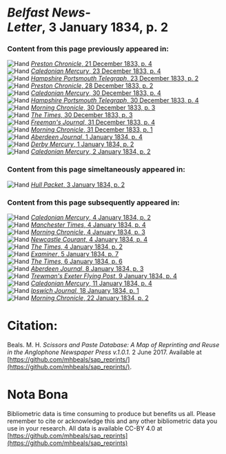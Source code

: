 # *Belfast News-Letter*, 3 January 1834, p. 2  
  
### Content from this page previously appeared in:  
![Hand](http://scissorsandpaste.net/wp-content/uploads/2017/06/smallhandpointer.png) [*Preston Chronicle*, 21 December 1833, p. 4](https://mhbeals.github.io/sap_html/Preston-Chronicle/Preston-Chronicle-21-December-1833-p-4)  
![Hand](http://scissorsandpaste.net/wp-content/uploads/2017/06/smallhandpointer.png) [*Caledonian Mercury*, 23 December 1833, p. 4](https://mhbeals.github.io/sap_html/Caledonian-Mercury/Caledonian-Mercury-23-December-1833-p-4)  
![Hand](http://scissorsandpaste.net/wp-content/uploads/2017/06/smallhandpointer.png) [*Hampshire Portsmouth Telegraph*, 23 December 1833, p. 2](https://mhbeals.github.io/sap_html/Hampshire-Portsmouth-Telegraph/Hampshire-Portsmouth-Telegraph-23-December-1833-p-2)  
![Hand](http://scissorsandpaste.net/wp-content/uploads/2017/06/smallhandpointer.png) [*Preston Chronicle*, 28 December 1833, p. 2](https://mhbeals.github.io/sap_html/Preston-Chronicle/Preston-Chronicle-28-December-1833-p-2)  
![Hand](http://scissorsandpaste.net/wp-content/uploads/2017/06/smallhandpointer.png) [*Caledonian Mercury*, 30 December 1833, p. 4](https://mhbeals.github.io/sap_html/Caledonian-Mercury/Caledonian-Mercury-30-December-1833-p-4)  
![Hand](http://scissorsandpaste.net/wp-content/uploads/2017/06/smallhandpointer.png) [*Hampshire Portsmouth Telegraph*, 30 December 1833, p. 4](https://mhbeals.github.io/sap_html/Hampshire-Portsmouth-Telegraph/Hampshire-Portsmouth-Telegraph-30-December-1833-p-4)  
![Hand](http://scissorsandpaste.net/wp-content/uploads/2017/06/smallhandpointer.png) [*Morning Chronicle*, 30 December 1833, p. 3](https://mhbeals.github.io/sap_html/Morning-Chronicle/Morning-Chronicle-30-December-1833-p-3)  
![Hand](http://scissorsandpaste.net/wp-content/uploads/2017/06/smallhandpointer.png) [*The Times*, 30 December 1833, p. 3](https://mhbeals.github.io/sap_html/The-Times/The-Times-30-December-1833-p-3)  
![Hand](http://scissorsandpaste.net/wp-content/uploads/2017/06/smallhandpointer.png) [*Freeman's Journal*, 31 December 1833, p. 4](https://mhbeals.github.io/sap_html/Freeman's-Journal/Freeman's-Journal-31-December-1833-p-4)  
![Hand](http://scissorsandpaste.net/wp-content/uploads/2017/06/smallhandpointer.png) [*Morning Chronicle*, 31 December 1833, p. 1](https://mhbeals.github.io/sap_html/Morning-Chronicle/Morning-Chronicle-31-December-1833-p-1)  
![Hand](http://scissorsandpaste.net/wp-content/uploads/2017/06/smallhandpointer.png) [*Aberdeen Journal*, 1 January 1834, p. 4](https://mhbeals.github.io/sap_html/Aberdeen-Journal/Aberdeen-Journal-1-January-1834-p-4)  
![Hand](http://scissorsandpaste.net/wp-content/uploads/2017/06/smallhandpointer.png) [*Derby Mercury*, 1 January 1834, p. 2](https://mhbeals.github.io/sap_html/Derby-Mercury/Derby-Mercury-1-January-1834-p-2)  
![Hand](http://scissorsandpaste.net/wp-content/uploads/2017/06/smallhandpointer.png) [*Caledonian Mercury*, 2 January 1834, p. 2](https://mhbeals.github.io/sap_html/Caledonian-Mercury/Caledonian-Mercury-2-January-1834-p-2)  
  
### Content from this page simeltaneously appeared in:  
![Hand](http://scissorsandpaste.net/wp-content/uploads/2017/06/smallhandpointer.png) [*Hull Packet*, 3 January 1834, p. 2](https://mhbeals.github.io/sap_html/Hull-Packet/Hull-Packet-3-January-1834-p-2)  
  
### Content from this page subsequently appeared in:  
![Hand](http://scissorsandpaste.net/wp-content/uploads/2017/06/smallhandpointer.png) [*Caledonian Mercury*, 4 January 1834, p. 2](https://mhbeals.github.io/sap_html/Caledonian-Mercury/Caledonian-Mercury-4-January-1834-p-2)  
![Hand](http://scissorsandpaste.net/wp-content/uploads/2017/06/smallhandpointer.png) [*Manchester Times*, 4 January 1834, p. 4](https://mhbeals.github.io/sap_html/Manchester-Times/Manchester-Times-4-January-1834-p-4)  
![Hand](http://scissorsandpaste.net/wp-content/uploads/2017/06/smallhandpointer.png) [*Morning Chronicle*, 4 January 1834, p. 3](https://mhbeals.github.io/sap_html/Morning-Chronicle/Morning-Chronicle-4-January-1834-p-3)  
![Hand](http://scissorsandpaste.net/wp-content/uploads/2017/06/smallhandpointer.png) [*Newcastle Courant*, 4 January 1834, p. 4](https://mhbeals.github.io/sap_html/Newcastle-Courant/Newcastle-Courant-4-January-1834-p-4)  
![Hand](http://scissorsandpaste.net/wp-content/uploads/2017/06/smallhandpointer.png) [*The Times*, 4 January 1834, p. 2](https://mhbeals.github.io/sap_html/The-Times/The-Times-4-January-1834-p-2)  
![Hand](http://scissorsandpaste.net/wp-content/uploads/2017/06/smallhandpointer.png) [*Examiner*, 5 January 1834, p. 7](https://mhbeals.github.io/sap_html/Examiner/Examiner-5-January-1834-p-7)  
![Hand](http://scissorsandpaste.net/wp-content/uploads/2017/06/smallhandpointer.png) [*The Times*, 6 January 1834, p. 6](https://mhbeals.github.io/sap_html/The-Times/The-Times-6-January-1834-p-6)  
![Hand](http://scissorsandpaste.net/wp-content/uploads/2017/06/smallhandpointer.png) [*Aberdeen Journal*, 8 January 1834, p. 3](https://mhbeals.github.io/sap_html/Aberdeen-Journal/Aberdeen-Journal-8-January-1834-p-3)  
![Hand](http://scissorsandpaste.net/wp-content/uploads/2017/06/smallhandpointer.png) [*Trewman's Exeter Flying Post*, 9 January 1834, p. 4](https://mhbeals.github.io/sap_html/Trewman's-Exeter-Flying-Post/Trewman's-Exeter-Flying-Post-9-January-1834-p-4)  
![Hand](http://scissorsandpaste.net/wp-content/uploads/2017/06/smallhandpointer.png) [*Caledonian Mercury*, 11 January 1834, p. 4](https://mhbeals.github.io/sap_html/Caledonian-Mercury/Caledonian-Mercury-11-January-1834-p-4)  
![Hand](http://scissorsandpaste.net/wp-content/uploads/2017/06/smallhandpointer.png) [*Ipswich Journal*, 18 January 1834, p. 1](https://mhbeals.github.io/sap_html/Ipswich-Journal/Ipswich-Journal-18-January-1834-p-1)  
![Hand](http://scissorsandpaste.net/wp-content/uploads/2017/06/smallhandpointer.png) [*Morning Chronicle*, 22 January 1834, p. 2](https://mhbeals.github.io/sap_html/Morning-Chronicle/Morning-Chronicle-22-January-1834-p-2)  


# Citation: 

Beals. M. H. *Scissors and Paste Database: A Map of Reprinting and Reuse in the Anglophone Newspaper Press v.1.0.1.* 2 June 2017. Available at [https://github.com/mhbeals/sap_reprints/](https://github.com/mhbeals/sap_reprints/). 

# Nota Bona

Bibliometric data is time consuming to produce but benefits us all. Please remember to cite or acknowledge this and any other bibliometric data you use in your research. All data is available CC-BY 4.0 at [https://github.com/mhbeals/sap_reprints](https://github.com/mhbeals/sap_reprints)